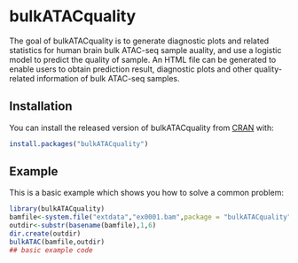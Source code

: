 
# bulkATACquality

<!-- badges: start -->
<!-- badges: end -->

The goal of bulkATACquality is to generate diagnostic plots and related statistics for human brain bulk ATAC-seq sample auality, and use a logistic model to predict the quality of sample. An HTML file can be generated to enable users to obtain prediction result, diagnostic plots and other quality-related information of bulk ATAC-seq samples.


## Installation

You can install the released version of bulkATACquality from [CRAN](https://CRAN.R-project.org) with:

``` r
install.packages("bulkATACquality")
```

## Example

This is a basic example which shows you how to solve a common problem:

``` r
library(bulkATACquality)
bamfile<-system.file("extdata","ex0001.bam",package = "bulkATACquality", mustWork = TRUE)
outdir<-substr(basename(bamfile),1,6)
dir.create(outdir)
bulkATAC(bamfile,outdir)
## basic example code
```

